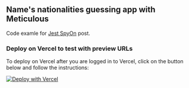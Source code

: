 ## Name's nationalities guessing app with Meticulous

Code examle for [Jest SpyOn](https://meticulous.ai/blog/how-to-use-jest-spyon/) post.

### Deploy on Vercel to test with preview URLs

To deploy on Vercel after you are logged in to Vercel, click on the button below and follow the instructions:

[![Deploy with Vercel](https://vercel.com/button)](https://vercel.com/new/clone?repository-url=https%3A%2F%2Fgithub.com%2Fgeshan%2Fname-nationality-meticulous)
